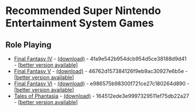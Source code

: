 # Recommended Super Nintendo Entertainment System Games

## Role Playing

* <a name="final-fantasy-iv">[Final Fantasy IV](https://www.gamefaqs.com/snes/588330-final-fantasy-iv) - [(download)](https://www.dropbox.com/s/bkok8afr18825x7/final-fantasy-iv.zip?dl=0) - 4fa9e542b954dcb954d5ce38188d9d41 - [[better version available]](PSP.md#final-fantasy-iv-the-complete-collection)
* <a name="final-fantasy-v">[Final Fantasy V](https://www.gamefaqs.com/snes/588331-final-fantasy-v) - [(download)](https://www.dropbox.com/s/psrchxugqtdylpf/final-fantasy-v.zip?dl=0) - 46762d157384126f9eb9ac30927e6b5e - [[better version available]](GBA.md#final-fantasy-v-advance)
* <a name="final-fantasy-vi">[Final Fantasy VI](https://www.gamefaqs.com/snes/554041-final-fantasy-iii) - [(download)](https://www.dropbox.com/s/xx5zdqk1tmhjzb7/final-fantasy-vi.zip?dl=0) - e986575b98300f721ce27c180264d890 - [[better version available]](GBA.md#final-fantasy-vi-advance)
* <a name="tales-of-phantasia">[Tales of Phantasia](https://www.gamefaqs.com/snes/588771-tales-of-phantasia) - [(download)](https://www.dropbox.com/s/cssjihryhe68ic7/tales-of-phantasia.zip?dl=0) - 164512ede3e9997329511ef75db22a27 - [[better version available]](GBA.md#tales-of-phantasia)
